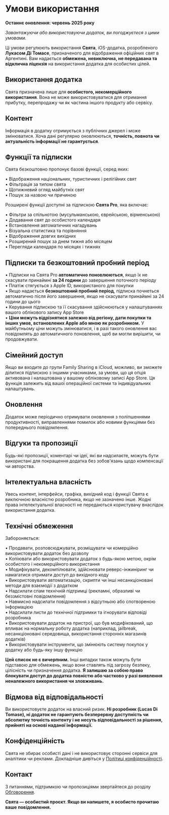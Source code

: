 # Умови використання  
  
**Останнє оновлення: червень 2025 року**  
  
*Завантажуючи або використовуючи додаток, ви погоджуєтеся з цими умовами.*  
  
Ці умови регулюють використання **Свята**, iOS-додатка, розробленого **Лукасом Ді Томасе**, призначеного для відображення офіційних свят в Аргентині. Вам надається **обмежена, невиключна, не передавана та відклична ліцензія** на використання додатка для особистих цілей.  
  
## Використання додатка  
  
Свята призначена лише для **особистого, некомерційного використання**. Вона не може використовуватися для отримання прибутку, перепродажу чи як частина іншого продукту або сервісу.  
  
## Контент  
  
Інформація в додатку отримується з публічних джерел і може змінюватися. Хоча дані регулярно оновлюються, **точність, повнота чи актуальність інформації не гарантується**.  
  
## Функції та підписки  
  
Свята безкоштовно пропонує базові функції, серед яких:  
  
• Відображення національних, туристичних і релігійних свят  
• Фільтрація за типом свята  
• Щотижневий огляд майбутніх свят  
• Пошук за назвою чи причиною  
  
Розширені функції доступні за підпискою **Свята Pro**, яка включає:  
  
• Фільтри за спільнотою (мусульманською, єврейською, вірменською)  
• Додавання свят до особистого календаря  
• Встановлення автоматичних нагадувань  
• Візуальна статистика та порівняння  
• Відображення довгих вихідних  
• Розширений пошук за днем тижня або місяцем  
• Перегляди календаря по місяцях і тижнях  
  
## Підписки та безкоштовний пробний період  
  
• Підписки на Свята Pro **автоматично поновлюються**, якщо їх не скасувати принаймні **за 24 години** до завершення поточного періоду  
• Платіж стягується з Apple ID, використаного для покупки  
• Якщо надається **безкоштовний пробний період**, підписка почнеться автоматично після його завершення, якщо не скасувати принаймні за 24 години до цього  
• Керування підпискою та її скасування здійснюються у налаштуваннях вашого облікового запису App Store  
• **Ціни можуть відрізнятися залежно від регіону, дати покупки та інших умов, встановлених Apple або мною як розробником.** У майбутньому ціни можуть змінюватися, і в разі такого оновлення вас повідомлять до автоматичного поновлення, щоб ви могли вирішити, чи продовжувати.  
  
## Сімейний доступ  
  
Якщо ви входите до групи Family Sharing в iCloud, можливо, ви зможете ділитися підпискою з іншими учасниками, за умови, що ця опція активована і налаштована у вашому обліковому записі App Store. Ця функція залежить від вашої операційної системи та індивідуальних налаштувань.  
  
## Оновлення  
  
Додаток може періодично отримувати оновлення з поліпшеннями продуктивності, виправленнями помилок або новими функціями без попереднього повідомлення.  
  
## Відгуки та пропозиції  
  
Будь-які пропозиції, коментарі чи ідеї, які ви надсилаєте, можуть бути використані для покращення додатка без зобов'язань щодо компенсації чи авторства.  
  
## Інтелектуальна власність  
  
Увесь контент, інтерфейси, графіка, вихідний код і функції Свята є виключною власністю розробника, якщо не зазначено інше. Жодні права інтелектуальної власності не передаються користувачу внаслідок використання додатка.  
  
## Технічні обмеження  
  
Забороняється:  
  
• Продавати, розповсюджувати, розміщувати чи комерційно використовувати додаток без дозволу  
• Копіювати або використовувати додаток з будь-якою метою, окрім особистого і некомерційного використання  
• Модифікувати, декомпілювати, здійснювати реверс-інжиніринг чи намагатися отримати доступ до вихідного коду  
• Використовувати автоматизацію, скрипти чи інші несанкціоновані методи для взаємодії з додатком  
• Надсилати спам технічній підтримці (рекламні, образливі чи беззмістовні повідомлення)  
• Навмисно надсилати повідомлення з відсутньою або спотвореною інформацією  
• Надсилати листи до технічної підтримки та ігнорувати відповіді розробника  
• Використовувати додаток на пристрої, що був модифікований, що впливає на нормальну роботу додатка (наприклад, jailbreak, несанкціоновані середовища, використання сторонніх магазинів додатків)  
• Використовувати інструменти, що змінюють систему покупок у додатку або будь-яку іншу функцію  
  
**Цей список не є вичерпним.** Інші випадки також можуть бути підставою для обмежень, якщо вони ставлять під загрозу безпеку, цілісність чи призначення додатка. **Я залишаю за собою право блокувати доступ до додатка повністю або частково у разі виявлення неналежного використання чи зловживань.**  
  
## Відмова від відповідальності  
  
Ви використовуєте додаток на власний ризик. **Ні розробник (Lucas Di Tomase), ні додаток не гарантують безперервну доступність чи абсолютну точність контенту і не несуть відповідальності за рішення, прийняті на основі наданої інформації.**  
  
## Конфіденційність  
  
Свята не збирає особисті дані і не використовує сторонні сервіси для аналітики чи реклами. Докладніше дивіться у [Політиці конфіденційності](https://lucasditomase.github.io/feriados/uk/privacy-policy).  
  
## Контакт  
  
З питаннями, підтримкою чи пропозиціями звертайтеся до розділу [Обговорення](https://github.com/lucasditomase/feriados/discussions).  
  
**Свята — особистий проєкт. Якщо ви напишете, я особисто прочитаю ваше повідомлення.**  
